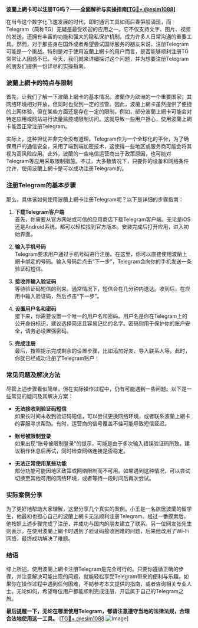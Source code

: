 **波蘭上網卡可以注册TG吗？——全面解析与实操指南[[TG💪+ @esim1088](https://t.me/s/esim1088)]**

在当今这个数字化飞速发展的时代，即时通讯工具如雨后春笋般涌现，而Telegram（简称TG）无疑是最受欢迎的应用之一。它不仅支持文字、图片、视频的发送，还拥有丰富的功能和强大的隐私保护机制，成为许多人日常沟通的重要工具。然而，对于那些身在国外或者希望尝试国际服务的朋友来说，注册Telegram可能是一个挑战。特别是对于使用波蘭上網卡的用户而言，是否能够顺利注册TG常常让人困惑不已。今天，我们就来详细探讨这个问题，并为想要注册Telegram的朋友们提供一份详尽的实操指南。

### 波蘭上網卡的特点与限制

首先，让我们了解一下波蘭上網卡的基本情况。波蘭作为欧洲的一个重要国家，其网络环境相对开放，但同时也受到一定的监管。因此，波蘭上網卡虽然提供了便捷的上网体验，但在某些方面还是存在一定的限制。例如，部分波蘭上網卡可能会对特定应用或网站进行流量监控或限制访问。这就导致一些用户担心，使用波蘭上網卡能否正常注册Telegram。

实际上，这种担忧并非完全没有道理。Telegram作为一个全球化的平台，为了确保用户的通信安全，采用了端到端加密技术，这使得一些地区或服务商可能会将其视为高风险应用。此外，波蘭的一些电信运营商出于政策原因，也可能对Telegram等应用采取限制措施。不过，大多数情况下，只要你的设备和网络条件允许，使用波蘭上網卡是可以成功注册Telegram的。

### 注册Telegram的基本步骤

那么，具体该如何使用波蘭上網卡注册Telegram呢？以下是详细的步骤指南：

1. **下载Telegram客户端**  
   首先，你需要从官方网站或可信的应用商店下载Telegram客户端。无论是iOS还是Android系统，都可以轻松找到官方版本。安装完成后打开应用，进入初始界面。

2. **输入手机号码**  
   Telegram要求用户通过手机号码进行注册。在这里，你可以直接使用波蘭上網卡绑定的号码。输入号码后点击“下一步”，Telegram会向你的手机发送一条验证码短信。

3. **接收并输入验证码**  
   等待验证码短信的到来。通常情况下，短信会在几分钟内送达。收到后，在应用中输入验证码，然后点击“下一步”。

4. **设置用户名和密码**  
   接下来，你需要设置一个唯一的用户名和密码。用户名是你在Telegram上的公开身份标识，建议选择简洁且容易记忆的名字。密码则用于保护你的账户安全，请务必设置强密码。

5. **完成注册**  
   最后，按照提示完成剩余的设置步骤，比如添加好友、导入联系人等。此时，你就已经成功注册了Telegram账户！

### 常见问题及解决方法

尽管上述步骤看似简单，但在实际操作过程中，仍有可能遇到一些问题。以下是一些常见的疑问及其解决方案：

- **无法接收到验证码短信**  
  如果长时间未收到验证码短信，可以尝试更换网络环境，或者联系波蘭上網卡的客服寻求帮助。有时，运营商的信号覆盖不佳可能导致短信延迟。

- **账号被限制登录**  
  如果出现“账号被限制登录”的提示，可能是由于多次输入错误验证码所致。建议稍作休息后再试，同时检查网络连接是否稳定。

- **无法正常使用某些功能**  
  部分功能可能因地区政策或网络限制而不可用。如果遇到这种情况，可以尝试切换至其他可用的网络环境，或者等待一段时间后再次尝试。

### 实际案例分享

为了更好地帮助大家理解，这里分享几个真实的案例。小王是一名旅居波蘭的留学生，他最初也担心自己的波蘭上網卡无法顺利注册Telegram。经过一番摸索后，他按照上述步骤完成了注册，并成功与国内的朋友建立了联系。另一位网友张先生则表示，在使用波蘭上網卡时遇到了验证码接收困难的问题，后来他改用了Wi-Fi网络，最终成功解决了难题。

### 结语

综上所述，使用波蘭上網卡注册Telegram是完全可行的。只要你遵循正确的步骤，并注意解决可能出现的问题，就能轻松享受Telegram带来的便利与乐趣。如果你在操作过程中遇到任何困难，不妨参考本文提供的指南，或者咨询相关专业人士。无论如何，希望每位用户都能顺利完成注册，开启属于自己的Telegram之旅。

**最后提醒一下，无论在哪里使用Telegram，都请注意遵守当地的法律法规，合理合法地使用这一工具。** [[TG💪+ @esim1088](https://t.me/s/esim1088) ![Image](https://i.postimg.cc/4NQfJmqS/Snipaste-2025-05-13-00-14-12.png)]